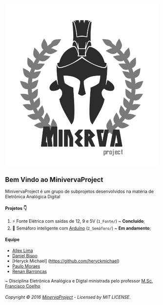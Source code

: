 ![MinivervaProject](https://raw.githubusercontent.com/allexlima/MinervaProject/master/Logo/Minerva.png?token=ADTa5gJ4sYEM0DIkxQqTWM8AXRuxn-2jks5YJ4ydwA%3D%3D)
## Bem Vindo ao MinivervaProject
MinivervaProject é um grupo de subprojetos desenvolvidos na matéria de Eletrônica Analógica Digital

#### Projetos :point_down:

1. :zap: Fonte Elétrica com saídas de 12, 9 e 5V (```1_Fonte/```) ~ **Concluído**;
2. :vertical_traffic_light: Semáforo inteligente com [Arduíno](https://www.arduino.cc/) (```2_Semáforo/```) ~ **Em andamento**;

#### Equipe

* [Allex Lima](http://allexlima.com)
* [Daniel Bispo](https://github.com/danielbispov/)
* [Heryck Michael] (https://github.com/heryckmichael)
* [Paulo Moraes](http://www.moraespaulo.com/)
* [Renan Barroncas](https://github.com/renanbarroncas)

~ Disciplina Eletrônica Analógica e Digtal ministrada pelo professor [M.Sc. Francisco Coelho](https://br.linkedin.com/in/francisco-silva-84583635)

###### Copyright © 2016 [MinervaProject](https://github.com/allexlima/MinervaProject) - Licensed by MIT LICENSE.
